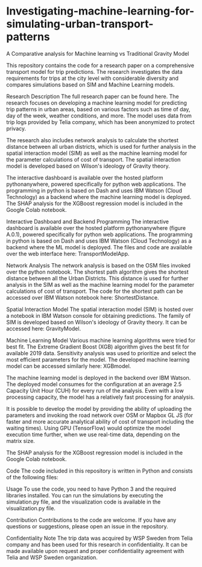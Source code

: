 # Investigating-machine-learning-for-simulating-urban-transport-patterns
A Comparative analysis for Machine learning vs Traditional Gravity Model

This repository contains the code for a research paper on a comprehensive transport model for trip predictions. The research investigates the data requirements for trips at the city level with considerable diversity and compares simulations based on SIM and Machine Learning models.

Research Description
The full research paper can be found here. The research focuses on developing a machine learning model for predicting trip patterns in urban areas, based on various factors such as time of day, day of the week, weather conditions, and more. The model uses data from trip logs provided by Telia company, which has been anonymized to protect privacy.

The research also includes network analysis to calculate the shortest distance between all urban districts, which is used for further analysis in the spatial interaction model (SIM) as well as the machine learning model for the parameter calculations of cost of transport. The spatial interaction model is developed based on Wilson's ideology of Gravity theory.

The interactive dashboard is available over the hosted platform pythonanywhere, powered specifically for python web applications. The programming in python is based on Dash and uses IBM Watson (Cloud Technology) as a backend where the machine learning model is deployed. The SHAP analysis for the XGBoost regression model is included in the Google Colab notebook.

Interactive Dashboard and Backend Programming
The interactive dashboard is available over the hosted platform pythonanywhere (figure A.0.1), powered specifically for python web applications. The programming in python is based on Dash and uses IBM Watson (Cloud Technology) as a backend where the ML model is deployed. The files and code are available over the web interface here: TransportModelApp.

Network Analysis
The network analysis is based on the OSM files invoked over the python notebook. The shortest path algorithm gives the shortest distance between all the Urban Districts. This distance is used for further analysis in the SIM as well as the machine learning model for the parameter calculations of cost of transport. The code for the shortest path can be accessed over IBM Watson notebook here: ShortestDistance.

Spatial Interaction Model
The spatial interaction model (SIM) is hosted over a notebook in IBM Watson console for obtaining predictions. The family of SIM is developed based on Wilson's ideology of Gravity theory. It can be accessed here: GravityModel.

Machine Learning Model
Various machine learning algorithms were tried for best fit. The Extreme Gradient Boost (XGB) algorithm gives the best fit for available 2019 data. Sensitivity analysis was used to prioritize and select the most efficient parameters for the model. The developed machine learning model can be accessed similarly here: XGBmodel.

The machine learning model is deployed in the backend over IBM Watson. The deployed model consumes for the configuration at an average 2.5 Capacity Unit Hour (CUH) for every run of the analysis. Even with a low processing capacity, the model has a relatively fast processing for analysis.

It is possible to develop the model by providing the ability of uploading the parameters and invoking the road network over OSM or Mapbox GL JS (for faster and more accurate analytical ability of cost of transport including the waiting times). Using GPU (TensorFlow) would optimize the model execution time further, when we use real-time data, depending on the matrix size.

The SHAP analysis for the XGBoost regression model is included in the Google Colab notebook.

Code
The code included in this repository is written in Python and consists of the following files:


Usage
To use the code, you need to have Python 3 and the required libraries installed. You can run the simulations by executing the simulation.py file, and the visualization code is available in the visualization.py file.

Contribution
Contributions to the code are welcome. If you have any questions or suggestions, please open an issue in the repository.

Confidentiality Note
The trip data was acquired by WSP Sweden from Telia company and has been used for this research in confidentiality. It can be made available upon request and proper confidentiality agreement with Telia and WSP Sweden organization.
